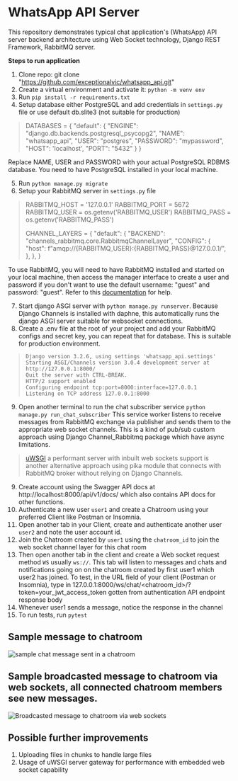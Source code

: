 # WhatsApp API Server

This repository demonstrates typical chat application's (WhatsApp) API server backend architecture using Web Socket technology, Django REST Framework, RabbitMQ server.

**Steps to run application**
1. Clone repo: git clone "https://github.com/exceptionalvic/whatsapp_api.git"
2. Create a virtual environment and activate it: `python -m venv env`
3.  Run `pip install -r requirements.txt`
4. Setup database either PostgreSQL and add credentials in `settings.py` file or use default db.slite3 (not suitable for production)

>    DATABASES = {
>           "default": {
>               "ENGINE": "django.db.backends.postgresql_psycopg2",
>               "NAME": "whatsapp_api",
>               "USER": "postgres",
>                "PASSWORD": "mypassword",
>                "HOST": 'localhost',
>                "PORT": "5432"
>            }
>        }
   

Replace NAME, USER and PASSWORD with your actual PostgreSQL RDBMS database. You need to have PostgreSQL installed in your local machine.

5. Run `python manage.py migrate`
6. Setup your RabbitMQ server in `settings.py` file


>    RABBITMQ_HOST = '127.0.0.1'
>    RABBITMQ_PORT = 5672
>    RABBITMQ_USER = os.getenv('RABBITMQ_USER')
>    RABBITMQ_PASS = os.getenv('RABBITMQ_PASS')
>    
>    CHANNEL_LAYERS = {
>        "default": {
>            "BACKEND": "channels_rabbitmq.core.RabbitmqChannelLayer",
>            "CONFIG": {
>                "host": f"amqp://{RABBITMQ_USER}:{RABBITMQ_PASS}@127.0.0.1/",
>            },
>        },
>    }

To use RabbitMQ, you will need to have RabbitMQ installed and started on your local machine, then access the manager interface to create a user and password if you don't want to use the default username: "guest" and password: "guest". Refer to this [documentation](https://www.rabbitmq.com/documentation.html) for help.

7. Start django ASGI server with `python manage.py runserver`. Because Django Channels is installed with daphne, this automatically runs the django ASGI server suitable for websocket connections.
8. Create a .env file at the root of your project and add your RabbitMQ configs and secret key, you can repeat that for database. This is suitable for production environment.

>     Django version 3.2.6, using settings 'whatsapp_api.settings'
>     Starting ASGI/Channels version 3.0.4 development server at http://127.0.0.1:8000/
>     Quit the server with CTRL-BREAK.
>     HTTP/2 support enabled
>     Configuring endpoint tcp:port=8000:interface=127.0.0.1
>     Listening on TCP address 127.0.0.1:8000
9. Open another terminal to run the chat subscriber service  `python manage.py run_chat_subscriber` This service worker listens to receive messages from RabbitMQ exchange via publisher and sends them to the appropriate web socket channels. This is a kind of pub/sub custom approach using Django Channel_Rabbitmq package which have async limitations.

> [uWSGI](https://uwsgi-docs.readthedocs.io/en/latest/#quickstarts) a performant server with inbuilt web sockets support is another
> alternative approach using pika module that connects with RabbitMQ
> broker without relying on Django Channels.

9. Create account using the Swagger API docs at http://localhost:8000/api/v1/docs/ which also contains API docs for other functions.
10. Authenticate a new user `user1` and create a Chatroom using your preferred Client like Postman or Insomnia.
11.  Open another tab in your Client, create and authenticate another user  `user2` and note the user account id.
12. Join the Chatroom created by `user1` using the `chatroom_id` to join the web socket channel layer for this chat room
13. Then open another tab in the client and create a Web socket  request method `WS` usually `ws://`.  This tab will listen to messages and chats and notifications going on on the chatroom created by first user1 which user2 has joined.
To test, in the URL field of your client (Postman or Insomnia), type in 127.0.0.1:8000/ws/chat/<chatroom_id>/?token=your_jwt_access_token gotten from authentication API endpoint response body
14. Whenever user1 sends a message, notice the response in the channel
15. To run tests, run  `pytest`

## Sample message to chatroom
![sample chat message sent in a chatroom](https://lh3.googleusercontent.com/pw/ADCreHeCwf62qDet0TSLuU-zCYdj5BeSC6M714UhkGLOmLmuB22iI_ifRbgtQA2VuENK8DsdYSfym_xRK_kMjxQSPOlo9g9yR-3OpYlVWOR4PubKHxoAyLU=w2400)

## Sample broadcasted message to chatroom via web sockets, all connected chatroom members see new messages.
![Broadcasted message to chatroom via web sockets](https://lh3.googleusercontent.com/pw/ADCreHeQtnMOI1Qc1TOy5ymIKy9ztuViHAoyAzpPeNoGGmSP0Yh_s1MJ3Oq2oxcTGjpuHbNlI3lzmlc5bnp1F9S9Q4NChOyM4h5YwcriX7pnjHa23x61NI8=w2400)

## Possible further improvements
1. Uploading files in chunks to handle large files
2. Usage of uWSGI server gateway for performance with embedded web socket capability
